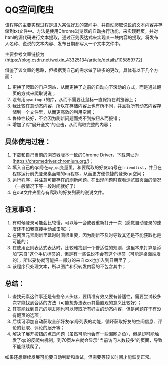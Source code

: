﻿# QQ空间爬虫

该程序的主要实现过程是进入某位好友的空间中，并自动爬取说说的文本内容并存储到txt文件中。方法是使用Chrome浏览器的自动执行功能，来实现翻页，并对html的源代码进行文本提取，通过正则表达式来实现某一块内容的提取。将发布人名称、说说的文本内容、发布日期都写入一个文本文件中。

主要参考文章链接为(https://blog.csdn.net/weixin_43325134/article/details/105859772)

借鉴了该文章的思路，但根据我自己的需求做了较多的更改，具体有以下几个方面：

1. 更换了爬取的门户网站，从而更换了之前的自动向下滚动的方式，而是通过翻页的方式来爬取说说；
2. 没有用`pyautogui`的库，从而不需要让鼠标一直保持在浏览器上；
3. 我比较在意动态内容，所以在存储内容上也有所不同，并且将所有动态内容存储到一个文件里，从而更高效的利用空间；
4. 鲁棒性较好，不会因为刷新问题而找不到按钮从而报错；
5. 增加了对“展开全文”的点击，从而爬取完整的内容；



## 具体使用过程：

1. 下载和自己当前的浏览器版本一致的Chrome Driver，下载网址为(https://chromedriver.chromium.org/)；
2. 填入自己的qq号在`my_qq`变量里，和要爬取的好友qq号在`friendlist`，并且在程序运行前先登录桌面端的qq程序，从而更方便快捷的登录qq空间；
3. 运行程序，并注意可能存在的刷新问题。在出现问题时查看浏览器页面的情况（一般情况下等一段时间就好了）
4. 在out文件夹里存有爬取的好友列表的说说文件。



## 注意事项：

1. 有时候登录可能会比较慢，可以等一会或者重新打开一次（感觉自动登录的速度还不如我直接手动点击呢）；
2. 在网页元素刷新里延时时间很重要，因为刷新不及时导致其还是不能获取也是可能的；
5. 在使用正则表达式表达时，比较难找到一个普适性的规则，这里本来打算是添加“来自”这个手机标签的，但是有一些说说不会有这个标签（可能是桌面端发的），所以妥协就可能把一部分的来自xxx也加入到日期里了；
6. 该程序只处理文本，所以图片和只转发内容的不包含其中；



## 总结：

1. 查找元素这件事还是有些令人头疼，要精准有效又要有普适性，需要尝试较多次才能找到合适的方法（可能想办法表示其最直观的意义比较好）；
2. 其实能找到自己的朋友圈也可以爬取所有好友的动态内容，但是问题在于有没有翻页的选项；
3. 后续可添加自动获取全部好友qq号列表的功能，循环获取好友的空间信息、评论的获取、评论的展开等；
4. 解决了展开按钮的点击问题（虽然可能也会有一些漏网之鱼），但是却可能触发了qq的反爬虫机制，到70页左右就会显示“当前访问人数较多”的页面，导致不能继续爬了。

如果还想继续发展可能要自动判断和重试，但需要等较长时间才能恢复正常。
